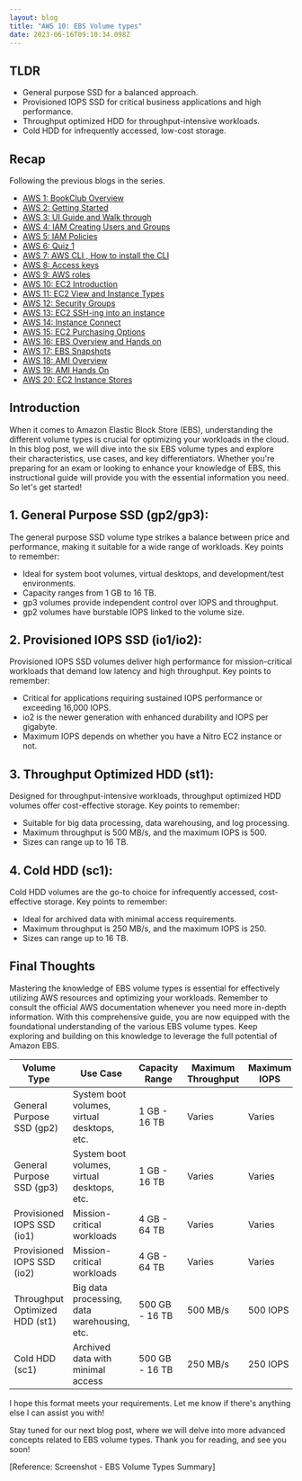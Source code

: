 ```yaml
---
layout: blog
title: "AWS 10: EBS Volume types"
date: 2023-06-16T09:10:34.098Z
---
```


## TLDR

- General purpose SSD for a balanced approach.
- Provisioned IOPS SSD for critical business applications and high performance.
- Throughput optimized HDD for throughput-intensive workloads.
- Cold HDD for infrequently accessed, low-cost storage.

## Recap

Following the previous blogs in the series.

- [AWS 1: BookClub Overview](https://magicishaqblog.netlify.app/aws/)
- [AWS 2: Getting Started](https://magicishaqblog.netlify.app/2023-01-23-aws-2-getting-started/)
- [AWS 3: UI Guide and Walk through](https://magicishaqblog.netlify.app/2023-01-27-aws-3-UI-guide-and-walkthrough)
- [AWS 4: IAM Creating Users and Groups](https://magicishaqblog.netlify.app/2023-01-28-aws-4-IAM)
- [AWS 5: IAM Policies](https://magicishaqblog.netlify.app/2023-02-03-aws-5-IAM-polices)
- [AWS 6: Quiz 1 ](https://magicishaqblog.netlify.app/aws-quiz-one)
- [AWS 7: AWS CLI , How to install the CLI](https://magicishaqblog.netlify.app/2023-10-03-aws-7-cli)
- [AWS 8: Access keys](https://magicishaqblog.netlify.app/2023-10-03-aws-8-access-keys)
- [AWS 9: AWS roles](https://magicishaqblog.netlify.app/2023-02-17-aws-9-roles)
- [AWS 10: EC2 Introduction](https://magicishaqblog.netlify.app/2023-02-24-aws-10-EC2/)
- [AWS 11: EC2 View and Instance Types](https://magicishaqblog.netlify.app/2023-03-03-aws-11-EC2-View-and-instance-types)
- [AWS 12: Security Groups](https://magicishaqblog.netlify.app/2023-03-10-aws-12-security-groups)
- [AWS 13: EC2 SSH-ing into an instance](https://magicishaqblog.netlify.app/2023-03-17-aws-13-ssh)
- [AWS 14: Instance Connect](https://magicishaqblog.netlify.app/2023-03-24-aws-14-instance-connect)
- [AWS 15: EC2 Purchasing Options](https://magicishaqblog.netlify.app/2023-03-31-aws-15-EC2-purchasing-options)
- [AWS 16: EBS Overview and Hands on](https://magicishaqblog.netlify.app/2023-04-14-aws-16-EBS-Overview-and-Hands-On)
- [AWS 17: EBS Snapshots](https://magicishaqblog.netlify.app/2023-04-21-aws-17-ebs-snapshots)
- [AWS 18: AMI Overview](https://magicishaqblog.netlify.app/2023-04-28-aws-18-ami)
- [AWS 19: AMI Hands On](https://magicishaqblog.netlify.app/2023-06-02-aws-19-AMI-Hands-On)
- [AWS 20: EC2 Instance Stores](https://magicishaqblog.netlify.app/2023-06-09-aws-20-EC2-Instance-Store)

## Introduction

When it comes to Amazon Elastic Block Store (EBS), understanding the different volume types is crucial for optimizing your workloads in the cloud. In this blog post, we will dive into the six EBS volume types and explore their characteristics, use cases, and key differentiators. Whether you're preparing for an exam or looking to enhance your knowledge of EBS, this instructional guide will provide you with the essential information you need. So let's get started!

## 1. General Purpose SSD (gp2/gp3):

The general purpose SSD volume type strikes a balance between price and performance, making it suitable for a wide range of workloads. Key points to remember:

- Ideal for system boot volumes, virtual desktops, and development/test environments.
- Capacity ranges from 1 GB to 16 TB.
- gp3 volumes provide independent control over IOPS and throughput.
- gp2 volumes have burstable IOPS linked to the volume size.

## 2. Provisioned IOPS SSD (io1/io2):

Provisioned IOPS SSD volumes deliver high performance for mission-critical workloads that demand low latency and high throughput. Key points to remember:

- Critical for applications requiring sustained IOPS performance or exceeding 16,000 IOPS.
- io2 is the newer generation with enhanced durability and IOPS per gigabyte.
- Maximum IOPS depends on whether you have a Nitro EC2 instance or not.

## 3. Throughput Optimized HDD (st1):

Designed for throughput-intensive workloads, throughput optimized HDD volumes offer cost-effective storage. Key points to remember:

- Suitable for big data processing, data warehousing, and log processing.
- Maximum throughput is 500 MB/s, and the maximum IOPS is 500.
- Sizes can range up to 16 TB.

## 4. Cold HDD (sc1):

Cold HDD volumes are the go-to choice for infrequently accessed, cost-effective storage. Key points to remember:

- Ideal for archived data with minimal access requirements.
- Maximum throughput is 250 MB/s, and the maximum IOPS is 250.
- Sizes can range up to 16 TB.

## Final Thoughts

Mastering the knowledge of EBS volume types is essential for effectively utilizing AWS resources and optimizing your workloads. Remember to consult the official AWS documentation whenever you need more in-depth information. With this comprehensive guide, you are now equipped with the foundational understanding of the various EBS volume types. Keep exploring and building on this knowledge to leverage the full potential of Amazon EBS.

| Volume Type                    | Use Case                                    | Capacity Range | Maximum Throughput | Maximum IOPS |
| ------------------------------ | ------------------------------------------- | -------------- | ------------------ | ------------ |
| General Purpose SSD (gp2)      | System boot volumes, virtual desktops, etc. | 1 GB - 16 TB   | Varies             | Varies       |
| General Purpose SSD (gp3)      | System boot volumes, virtual desktops, etc. | 1 GB - 16 TB   | Varies             | Varies       |
| Provisioned IOPS SSD (io1)     | Mission-critical workloads                  | 4 GB - 64 TB   | Varies             | Varies       |
| Provisioned IOPS SSD (io2)     | Mission-critical workloads                  | 4 GB - 64 TB   | Varies             | Varies       |
| Throughput Optimized HDD (st1) | Big data processing, data warehousing, etc. | 500 GB - 16 TB | 500 MB/s           | 500 IOPS     |
| Cold HDD (sc1)                 | Archived data with minimal access           | 500 GB - 16 TB | 250 MB/s           | 250 IOPS     |

I hope this format meets your requirements. Let me know if there's anything else I can assist you with!

Stay tuned for our next blog post, where we will delve into more advanced concepts related to EBS volume types. Thank you for reading, and see you soon!

[Reference: Screenshot - EBS Volume Types Summary]
